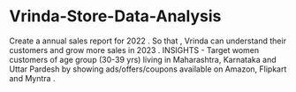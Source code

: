# Vrinda-Store-Data-Analysis
Create a annual sales report for 2022 . So that , Vrinda can understand their customers and grow more sales in 2023 .  INSIGHTS - Target women customers of age group (30-39 yrs) living in Maharashtra, Karnataka and Uttar Pardesh by showing ads/offers/coupons available on Amazon, Flipkart and Myntra .
